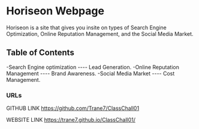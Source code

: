 # Horiseon Webpage
Horiseon is a site that gives you insite on types of Search Engine Optimization, Online Reputation Management, and the Social Media Market.

## Table of Contents
-Search Engine optimization ---- Lead Generation.
-Online Reputation Management ---- Brand Awareness.
-Social Media Market ---- Cost Management.



### URLs
GITHUB LINK
https://github.com/Trane7/ClassChall01

WEBSITE LINK
https://trane7.github.io/ClassChall01/